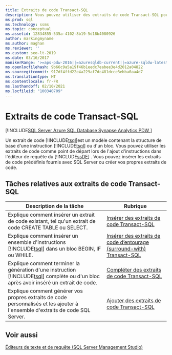 ```yaml
---
title: Extraits de code Transact-SQL
description: Vous pouvez utiliser des extraits de code Transact-SQL pour faciliter l’écriture du code. Vous trouverez ici la liste des tâches d’extrait de code, avec des liens pointant vers des articles décrivant ces tâches.
ms.prod: sql
ms.technology: ssms
ms.topic: conceptual
ms.assetid: 12834855-535a-4102-8b19-5d18b4080926
author: markingmyname
ms.author: maghan
ms.reviewer: ''
ms.custom: seo-lt-2019
ms.date: 03/16/2017
monikerRange: '>=aps-pdw-2016||=azuresqldb-current||=azure-sqldw-latest||>=sql-server-2016||>=sql-server-linux-2017||=azuresqldb-mi-current'
ms.openlocfilehash: 9b66c9a5a19f46b1eedc7eabee3e4d2012a04822
ms.sourcegitcommit: 917df4ffd22e4a229af7dc481dcce3ebba0aa4d7
ms.translationtype: HT
ms.contentlocale: fr-FR
ms.lasthandoff: 02/10/2021
ms.locfileid: "100340709"
---
```

# <a name="transact-sql-code-snippets"></a>Extraits de code Transact-SQL

[!INCLUDE[SQL Server Azure SQL Database Synapse Analytics PDW ](../../includes/applies-to-version/sql-asdb-asdbmi-asa-pdw.md)]

Un extrait de code [!INCLUDE[tsql](../../includes/tsql-md.md)]est un modèle contenant la structure de base d'une instruction [!INCLUDE[tsql](../../includes/tsql-md.md)] ou d'un bloc. Vous pouvez utiliser les extraits de code comme point de départ lors de l'ajout d'instructions dans l'éditeur de requête du [!INCLUDE[ssDE](../../includes/ssde-md.md)] . Vous pouvez insérer les extraits de code prédéfinis fournis avec SQL Server ou créer vos propres extraits de code.  

## <a name="transact-sql-code-snippet-tasks"></a>Tâches relatives aux extraits de code Transact-SQL  
  
|Description de la tâche|Rubrique|  
|----------------------|-----------|  
|Explique comment insérer un extrait de code existant, tel qu'un extrait de code CREATE TABLE ou SELECT.|[Insérer des extraits de code Transact-SQL](./insert-transact-sql-snippets.md)|  
|Explique comment insérer un ensemble d'instructions [!INCLUDE[tsql](../../includes/tsql-md.md)] dans un bloc BEGIN, IF ou WHILE.|[Insérer des extraits de code d’entourage (surround-with) Transact-SQL](./insert-surround-with-transact-sql-snippets.md)|  
|Explique comment terminer la génération d'une instruction [!INCLUDE[tsql](../../includes/tsql-md.md)] complète ou d'un bloc après avoir inséré un extrait de code.|[Compléter des extraits de code Transact-SQL](./complete-transact-sql-snippets.md)|  
|Explique comment générer vos propres extraits de code personnalisés et les ajouter à l'ensemble d'extraits de code SQL Server.|[Ajouter des extraits de code Transact-SQL](./add-transact-sql-snippets.md)|  
  
## <a name="see-also"></a>Voir aussi

[Éditeurs de texte et de requête &#40;SQL Server Management Studio&#41;](../f1-help/database-engine-query-editor-sql-server-management-studio.md)